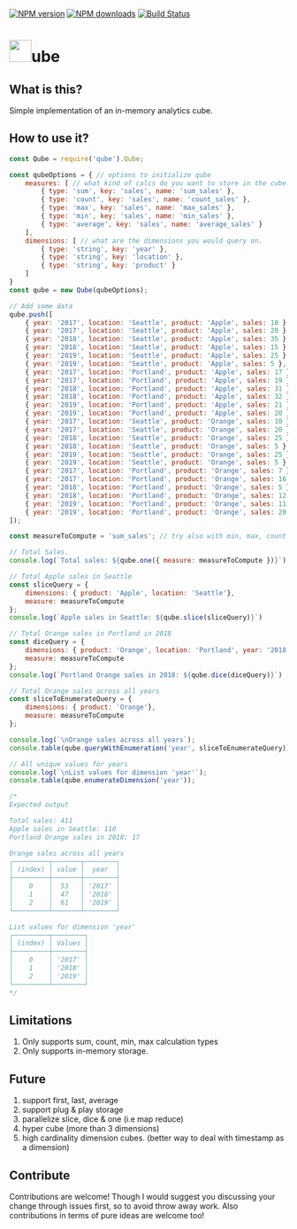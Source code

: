 <span class="badge-npmversion"><a href="https://npmjs.org/package/qube" title="View this project on NPM"><img src="https://img.shields.io/npm/v/qube.svg" alt="NPM version" /></a></span>
<span class="badge-npmdownloads"><a href="https://npmjs.org/package/qube" title="View this project on NPM"><img src="https://img.shields.io/npm/dm/qube.svg" alt="NPM downloads" /></a></span>
[![Build Status](https://travis-ci.org/spatney/qube.svg?branch=master)](https://travis-ci.org/spatney/qube)
<div/>

# <img src="https://envy.azureedge.net/github/cube.png" width="40" height="40">ube 

## What is this?

Simple implementation of an in-memory analytics cube. 

## How to use it?

```javascript
const Qube = require('qube').Qube;

const qubeOptions = { // options to initialize qube
    measures: [ // what kind of calcs do you want to store in the cube. 
        { type: 'sum', key: 'sales', name: 'sum_sales' },
        { type: 'count', key: 'sales', name: 'count_sales' },
        { type: 'max', key: 'sales', name: 'max_sales' },
        { type: 'min', key: 'sales', name: 'min_sales' },
        { type: 'average', key: 'sales', name: 'average_sales' }
    ],
    dimensions: [ // what are the dimensions you would query on. 
        { type: 'string', key: 'year' },
        { type: 'string', key: 'location' },
        { type: 'string', key: 'product' }
    ]
}
const qube = new Qube(qubeOptions);

// Add some data
qube.push([
    { year: '2017', location: 'Seattle', product: 'Apple', sales: 10 },
    { year: '2017', location: 'Seattle', product: 'Apple', sales: 20 },
    { year: '2018', location: 'Seattle', product: 'Apple', sales: 35 },
    { year: '2018', location: 'Seattle', product: 'Apple', sales: 15 },
    { year: '2019', location: 'Seattle', product: 'Apple', sales: 25 },
    { year: '2019', location: 'Seattle', product: 'Apple', sales: 5 },
    { year: '2017', location: 'Portland', product: 'Apple', sales: 17 },
    { year: '2017', location: 'Portland', product: 'Apple', sales: 19 },
    { year: '2018', location: 'Portland', product: 'Apple', sales: 31 },
    { year: '2018', location: 'Portland', product: 'Apple', sales: 32 },
    { year: '2019', location: 'Portland', product: 'Apple', sales: 21 },
    { year: '2019', location: 'Portland', product: 'Apple', sales: 20 },
    { year: '2017', location: 'Seattle', product: 'Orange', sales: 10 },
    { year: '2017', location: 'Seattle', product: 'Orange', sales: 20 },
    { year: '2018', location: 'Seattle', product: 'Orange', sales: 25 },
    { year: '2018', location: 'Seattle', product: 'Orange', sales: 5 },
    { year: '2019', location: 'Seattle', product: 'Orange', sales: 25 },
    { year: '2019', location: 'Seattle', product: 'Orange', sales: 5 },
    { year: '2017', location: 'Portland', product: 'Orange', sales: 7 },
    { year: '2017', location: 'Portland', product: 'Orange', sales: 16 },
    { year: '2018', location: 'Portland', product: 'Orange', sales: 5 },
    { year: '2018', location: 'Portland', product: 'Orange', sales: 12 },
    { year: '2019', location: 'Portland', product: 'Orange', sales: 11 },
    { year: '2019', location: 'Portland', product: 'Orange', sales: 20 },
]);

const measureToCompute = 'sum_sales'; // try also with min, max, count

// Total Sales.
console.log(`Total sales: ${qube.one({ measure: measureToCompute })}`);

// Total Apple sales in Seattle
const sliceQuery = {
    dimensions: { product: 'Apple', location: 'Seattle'}, 
    measure: measureToCompute 
};
console.log(`Apple sales in Seattle: ${qube.slice(sliceQuery)}`)

// Total Orange sales in Portland in 2018
const diceQuery = {
    dimensions: { product: 'Orange', location: 'Portland', year: '2018'}, 
    measure: measureToCompute
};
console.log(`Portland Orange sales in 2018: ${qube.dice(diceQuery)}`)

// Total Orange sales across all years
const sliceToEnumerateQuery = {
    dimensions: { product: 'Orange'}, 
    measure: measureToCompute
};

console.log(`\nOrange sales across all years`);
console.table(qube.queryWithEnumeration('year', sliceToEnumerateQuery));

// All unique values for years
console.log(`\nList values for dimension 'year'`);
console.table(qube.enumerateDimension('year'));

/*
Expected output

Total sales: 411
Apple sales in Seattle: 110
Portland Orange sales in 2018: 17

Orange sales across all years
┌─────────┬───────┬────────┐
│ (index) │ value │  year  │
├─────────┼───────┼────────┤
│    0    │  53   │ '2017' │
│    1    │  47   │ '2018' │
│    2    │  61   │ '2019' │
└─────────┴───────┴────────┘

List values for dimension 'year'
┌─────────┬────────┐
│ (index) │ Values │
├─────────┼────────┤
│    0    │ '2017' │
│    1    │ '2018' │
│    2    │ '2019' │
└─────────┴────────┘
*/
```

## Limitations

1. Only supports sum, count, min, max calculation types 
2. Only supports in-memory storage. 

## Future

1. support first, last, average
2. support plug & play storage
3. parallelize slice, dice & one (i.e map reduce) 
4. hyper cube (more than 3 dimensions)
5. high cardinality dimension cubes. (better way to deal with timestamp as a dimension)

## Contribute

Contributions are welcome! Though I would suggest you discussing your change through issues first, so to avoid throw away work. Also contributions in terms of pure ideas are welcome too!
